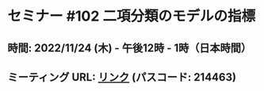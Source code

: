 # セミナー #102 二項分類のモデルの指標

## 時間: 2022/11/24 (木) - 午後12時 - 1時（日本時間）

## ミーティング URL: [リンク](https://us02web.zoom.us/j/331585134?pwd=VGVyeXBRWjFMT2hESFdhSU45Z2d0dz09) (パスコード: 214463)

<!--ノンパラメトリック検定のテキスト複数のグループの間で平均を比較をするときに、有意な違いがあるかをどうかを調べられる「仮説検定」という手法があります。実は、この「仮説検定」は「元のデータの分布が正規分布」であるという前提があるかどうかで利用する仮説検定の種類が変わってきます。

そこで、このセミナーでは、サマリビューの相関モードでも利用している、元のデータの分布の前提に左右されずに利用できる「ノンパラメトリック検定」の手法をデモを交えて紹介します。-->
